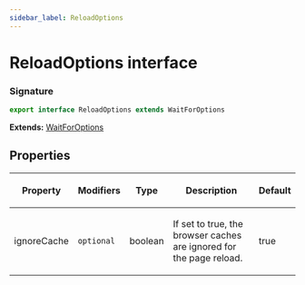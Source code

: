 ```yaml
---
sidebar_label: ReloadOptions
---
```


# ReloadOptions interface

### Signature

```typescript
export interface ReloadOptions extends WaitForOptions
```

**Extends:** [WaitForOptions](./puppeteer.waitforoptions.md)

## Properties

<table><thead><tr><th>

Property

</th><th>

Modifiers

</th><th>

Type

</th><th>

Description

</th><th>

Default

</th></tr></thead>
<tbody><tr><td>

<span id="ignorecache">ignoreCache</span>

</td><td>

`optional`

</td><td>

boolean

</td><td>

If set to true, the browser caches are ignored for the page reload.

</td><td>

true

</td></tr>
</tbody></table>
